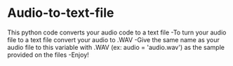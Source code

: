 # Audio-to-text-file
This python code converts your audio code to a text file
-To turn your audio file to a text file convert your audio to .WAV
-Give the same name as your audio file to this variable with .WAV (ex: audio = 'audio.wav') as the sample provided on the files
-Enjoy!
